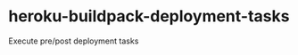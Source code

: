 heroku-buildpack-deployment-tasks
=================================

Execute pre/post deployment tasks
